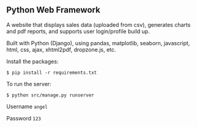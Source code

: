 ## Python Web Framework

A website that displays sales data (uploaded from csv), generates charts and pdf reports, and supports user login/profile build up. 

Built with Python (Django), using pandas, matplotlib, seaborn, javascript, html, css, ajax, xhtml2pdf, dropzone.js, etc.

Install the packages:

`$ pip install -r requirements.txt`

To run the server: 

`$ python src/manage.py runserver`

Username `angel`

Password `123`

